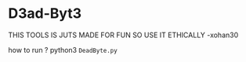# D3ad-Byt3

THIS TOOLS IS JUTS MADE FOR FUN 
SO USE IT ETHICALLY
               -xohan30


how to run ?
python3 `DeadByte.py`
